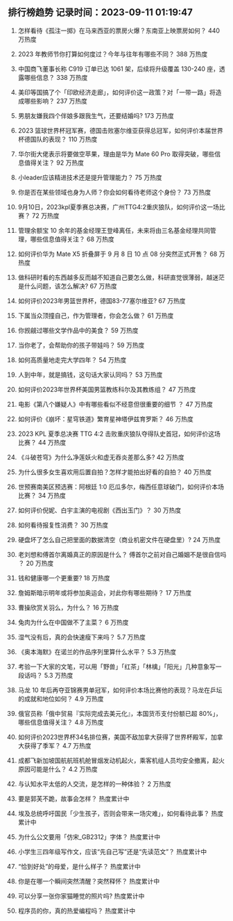 
## 排行榜趋势 记录时间：2023-09-11 01:19:47
  
  1. 怎样看待《孤注一掷》在马来西亚的票房火爆？东南亚上映票房如何？ 440 万热度
    
  2. 2023 年教师节你打算如何度过？今年与往年有哪些不同？ 388 万热度
    
  3. 中国商飞董事长称 C919 订单已达 1061 架，后续将升级覆盖 130-240 座，透露哪些信息？ 338 万热度
    
  4. 美印等国搞了个「印欧经济走廊」，如何评价这一政策？对「一带一路」将造成哪些影响？ 237 万热度
    
  5. 男朋友嫌我四个伴娘多跟我生气，还要结婚吗? 173 万热度
    
  6. 2023 篮球世界杯冠军赛，德国击败塞尔维亚获得总冠军，如何评价本届世界杯德国队的表现？ 110 万热度
    
  7. 华尔街大佬表示将要做空苹果，理由是华为 Mate 60 Pro 取得突破，哪些信息值得关注？ 92 万热度
    
  8. 小leader应该精进技术还是提升管理能力？ 75 万热度
    
  9. 你是否在某些领域也身为人师？你会如何看待老师这个身份？ 73 万热度
    
  10. 9月10日，2023kpl夏季赛总决赛，广州TTG4:2重庆狼队，如何评价这一场比赛？ 72 万热度
    
  11. 管理余额宝 10 余年的基金经理王登峰离任，未来将由三名基金经理共同管理，哪些信息值得关注？ 68 万热度
    
  12. 如何评价华为 Mate X5 折叠屏于 9 月 8 日 10 点 08 分突然正式开售？ 68 万热度
    
  13. 做科研时看的东西越多反而越不知道自己要怎么做，科研直觉很薄弱，越迷茫是什么问题，该怎么解决? 67 万热度
    
  14. 如何评价2023年男篮世界杯，德国83-77塞尔维亚? 67 万热度
    
  15. 下属当众顶撞自己，作为管理者，你会怎么做？ 61 万热度
    
  16. 你觊觎过哪些文学作品中的美食？ 59 万热度
    
  17. 当你老了，会帮助你的孩子带娃吗？ 59 万热度
    
  18. 如何高质量地走完大学四年？ 54 万热度
    
  19. 人到中年，就是搞钱，这句话大家认同吗？ 53 万热度
    
  20. 如何评价2023年世界杯美国男篮教练科尔及其教练组？ 47 万热度
    
  21. 电影《第八个嫌疑人》中有哪些看似不经意但很重要的细节 ？ 47 万热度
    
  22. 如何评价《崩坏：星穹铁道》繁育星神塔伊兹育罗斯？ 46 万热度
    
  23. 2023 KPL 夏季总决赛 TTG 4:2 击败重庆狼队夺得队史首冠，如何评价这场比赛？ 44 万热度
    
  24. 《斗破苍穹》为什么净莲妖火和虚无吞炎差那么多? 42 万热度
    
  25. 为什么很多女生喜欢用后置自拍？怎样才能拍出好看的自拍？ 40 万热度
    
  26. 世预赛南美区预选赛：阿根廷 1:0 厄瓜多尔，梅西任意球破门，如何评价本场比赛？ 34 万热度
    
  27. 如何评价倪妮、白宇主演的电视剧《西出玉门》？ 30 万热度
    
  28. 如何看待报复性消费？ 30 万热度
    
  29. 硬盘坏了怎么自己把里面的数据清空（商业机密文件在硬盘里）? 24 万热度
    
  30. 老刘想和傅首尔离婚真正的原因是什么？ 傅首尔之前对自己婚姻不是很自信吗 ？ 20 万热度
    
  31. 钱和健康哪一个更重要? 18 万热度
    
  32. 詹姆斯暗示明年或将参加奥运会，对此你有哪些期待？ 17 万热度
    
  33. 曹操欣赏关羽么，为什么？ 16 万热度
    
  34. 兔肉为什么在中国做不了主菜？ 6 万热度
    
  35. 湿气没有后，真的会快速瘦下来吗？ 5.7 万热度
    
  36. 《奥本海默》在诺兰的作品序列里算什么水平？ 5.3 万热度
    
  37. 考验一下大家的文笔，可以用「野兽」「红茶」「林檎」「阳光」几种意象写一段话吗？ 5.3 万热度
    
  38. 马龙 10 年后再夺亚锦赛男单冠军，如何评价本场比赛他的表现？马龙在乒坛的成就和地位如何？ 4.9 万热度
    
  39. 俄官员称「俄中贸易『实际完成去美元化』，本国货币支付份额已超 80%」，哪些信息值得关注？ 4.8 万热度
    
  40. 如何评价2023世界杯34名排位赛，美国不敌加拿大获得了世界杯殿军，加拿大获得了季军？ 4.7 万热度
    
  41. 成都飞新加坡国航航班机舱冒烟发动机起火，乘客机组人员均安全撤离，起火原因可能是什么？ 4.2 万热度
    
  42. 与认知水平太低的人交流，是怎样的一种体验？ 2 万热度
    
  43. 要是郭芙不跪，故事会怎样？ 热度累计中
    
  44. 埃及总统呼吁国民「少生孩子，否则会带来一场灾难」，如何看待此事？ 热度累计中
    
  45. 为什么公文要用「仿宋_GB2312」字体？ 热度累计中
    
  46. 小学生三四年级写作文，应该“先自己写”还是“先读范文”？ 热度累计中
    
  47. “恰到好处”的母爱，是什么样子？ 热度累计中
    
  48. 你是在哪一个瞬间突然清醒？突然释怀？ 热度累计中
    
  49. 可以分享一张你家猫睡觉的照片吗? 热度累计中
    
  50. 程序员的你，真的热爱编程吗？ 热度累计中
    